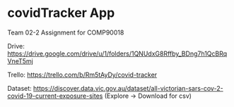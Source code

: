 # covidTracker App
Team 02-2 Assignment for COMP90018

Drive: https://drive.google.com/drive/u/1/folders/1QNUdxG8Rffby_BDng7h1QcBRqVneT5mj

Trello: https://trello.com/b/Rm5tAyDy/covid-tracker

Dataset: https://discover.data.vic.gov.au/dataset/all-victorian-sars-cov-2-covid-19-current-exposure-sites (Explore -> Download for csv)
